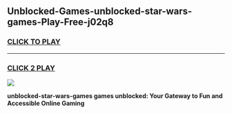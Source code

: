 
## Unblocked-Games-unblocked-star-wars-games-Play-Free-j02q8
<h3>
<a href="https://premium76.site?title=unblocked-star-wars-games&ref=17A">CLICK TO PLAY</a></h3>
<hr>

<h3>
<a href="https://premium76.site?title=unblocked-star-wars-games&ref=17A">CLICK 2 PLAY</a>
  
</h3>

<a href="https://premium76.site?title=unblocked-star-wars-games&ref=17A"><img src="https://clearcache.store/games.png"></a>


**unblocked-star-wars-games games unblocked: Your Gateway to Fun and Accessible Online Gaming**
